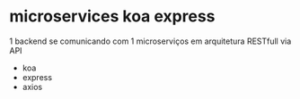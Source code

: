 # microservices koa express

1 backend se comunicando com 1 microserviços em arquitetura RESTfull via API

- koa
- express
- axios
